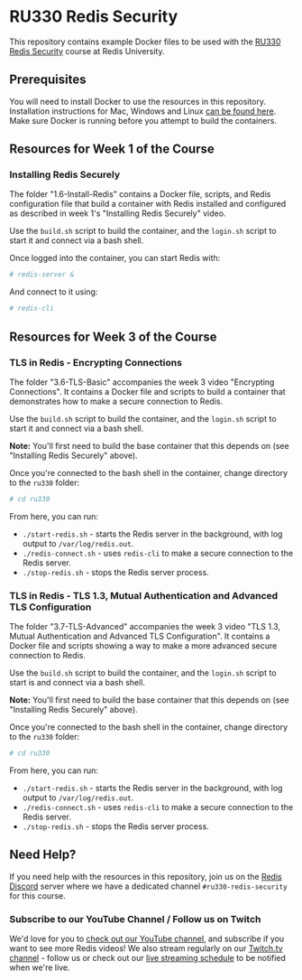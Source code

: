 # RU330 Redis Security

This repository contains example Docker files to be used with the [RU330 Redis Security](https://university.redis.com/courses/ru330/) course at Redis University.

## Prerequisites

You will need to install Docker to use the resources in this repository.  Installation instructions for Mac, Windows and Linux [can be found here](https://docs.docker.com/get-docker/).  Make sure Docker is running before you attempt to build the containers.

## Resources for Week 1 of the Course

### Installing Redis Securely

The folder "1.6-Install-Redis" contains a Docker file, scripts, and Redis configuration file that build a container with Redis installed and configured as described in week 1's "Installing Redis Securely" video.

Use the `build.sh` script to build the container, and the `login.sh` script to start it and connect via a bash shell.

Once logged into the container, you can start Redis with:

```bash
# redis-server &
```

And connect to it using:

```bash
# redis-cli
```

## Resources for Week 3 of the Course

### TLS in Redis - Encrypting Connections

The folder "3.6-TLS-Basic" accompanies the week 3 video "Encrypting Connections".  It contains a Docker file and scripts to build a container that demonstrates how to make a secure connection to Redis.

Use the `build.sh` script to build the container, and the `login.sh` script to start it and connect via a bash shell.

**Note:** You'll first need to build the base container that this depends on (see "Installing Redis Securely" above).

Once you're connected to the bash shell in the container, change directory to the `ru330` folder:

```bash
# cd ru330
```

From here, you can run:

* `./start-redis.sh` - starts the Redis server in the background, with log output to `/var/log/redis.out`.
* `./redis-connect.sh` - uses `redis-cli` to make a secure connection to the Redis server.
* `./stop-redis.sh` - stops the Redis server process.


### TLS in Redis - TLS 1.3, Mutual Authentication and Advanced TLS Configuration

The folder "3.7-TLS-Advanced" accompanies the week 3 video "TLS 1.3, Mutual Authentication and Advanced TLS Configuration".  It contains a Docker file and scripts showing a way to make a more advanced secure connection to Redis.

Use the `build.sh` script to build the container, and the `login.sh` script to start is and connect via a bash shell.

**Note:** You'll first need to build the base container that this depends on (see "Installing Redis Securely" above).

Once you're connected to the bash shell in the container, change directory to the `ru330` folder:

```bash
# cd ru330
```

From here, you can run:

* `./start-redis.sh` - starts the Redis server in the background, with log output to `/var/log/redis.out`.
* `./redis-connect.sh` - uses `redis-cli` to make a secure connection to the Redis server.
* `./stop-redis.sh` - stops the Redis server process.

## Need Help?

If you need help with the resources in this repository, join us on the [Redis Discord](https://discord.gg/4StRkuH) server where we have a dedicated channel `#ru330-redis-security` for this course.

### Subscribe to our YouTube Channel / Follow us on Twitch

We'd love for you to [check out our YouTube channel](https://youtube.com/redisinc), and subscribe if you want to see more Redis videos!  We also stream regularly on our [Twitch.tv channel](https://www.twitch.tv/redisinc) - follow us or check out our [live streaming schedule](https://developer.redis.com/redis-live/) to be notified when we're live.
